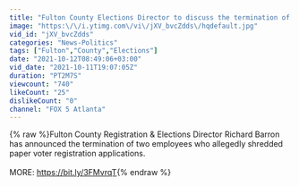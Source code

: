 ```yaml
---
title: "Fulton County Elections Director to discuss the termination of two workers"
image: "https:\/\/i.ytimg.com\/vi\/jXV_bvcZdds\/hqdefault.jpg"
vid_id: "jXV_bvcZdds"
categories: "News-Politics"
tags: ["Fulton","County","Elections"]
date: "2021-10-12T08:49:06+03:00"
vid_date: "2021-10-11T19:07:05Z"
duration: "PT2M7S"
viewcount: "740"
likeCount: "25"
dislikeCount: "0"
channel: "FOX 5 Atlanta"
---
```

{% raw %}Fulton County Registration &amp; Elections Director Richard Barron has announced the termination of two employees who allegedly shredded paper voter registration applications.<br /><br />MORE: <a rel="nofollow" target="blank" href="https://bit.ly/3FMvrqT">https://bit.ly/3FMvrqT</a>{% endraw %}
